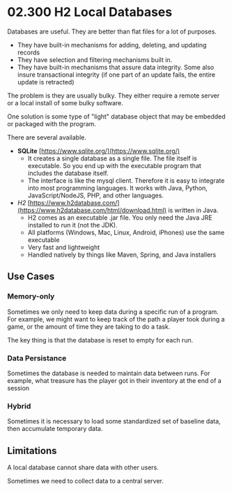 # 02.300 H2 Local Databases

Databases are useful.  They are better than flat files for a lot of purposes.  

- They have built-in mechanisms for adding, deleting, and updating records
- They have selection and filtering mechanisms built in.
- They have built-in mechanisms that assure data integrity.  Some also insure transactional integrity (if one part of an update fails, the entire update is retracted)

The problem is they are usually bulky.  They either require a remote server or a local install of some bulky software.

One solution is some type of "light" database object that may be embedded or packaged with the program.

There are several available.

- **SQLite** [https://www.sqlite.org/](https://www.sqlite.org/)
  - It creates a single database as a single file.  The file itself is executable.  So you end up with the executable program that includes the database itself.
  - The interface is like the mysql client.  Therefore it is easy to integrate into most programming languages.  It works with Java, Python, JavaScript/NodeJS, PHP, and other languages.
- *H2* [https://www.h2database.com/](https://www.h2database.com/html/download.html) is written in Java.  
  - H2 comes as an executable .jar file.  You only need the Java JRE installed to run it (not the JDK).
  - All platforms (Windows, Mac, Linux, Android, iPhones) use the same executable
  - Very fast and lightweight
  - Handled natively by things like Maven, Spring, and Java installers

## Use Cases

### Memory-only

Sometimes we only need to keep data during a specific run of a program.  For example, we might want to keep track of the path a player took during a game, or the amount of time they are taking to do a task.

The key thing is that the database is reset to empty for each run.

### Data Persistance

Sometimes the database is needed to maintain data between runs.  For example, what treasure has the player got in their inventory at the end of a session

### Hybrid

Sometimes it is necessary to load some standardized set of baseline data, then accumulate temporary data.


## Limitations

A local database cannot share data with other users. 

Sometimes we need to collect data to a central server.